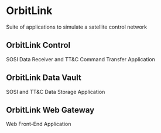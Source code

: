 # OrbitLink
Suite of applications to simulate a satellite control network

## OrbitLink Control
SOSI Data Receiver and TT&C Command Transfer Application

## OrbitLink Data Vault
SOSI and TT&C Data Storage Application

## OrbitLink Web Gateway
Web Front-End Application